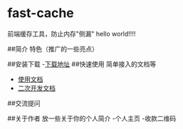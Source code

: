 # fast-cache
前端缓存工具，防止内存"侧漏"
hello world!!!!

##简介
特色（推广的一些亮点）

##安装下载
-[下载地址](https://github.com/ginboy/fast-cache/releases/tag/v0.0.1)
##快速使用
简单接入的文档等
- [使用文档](./doc/use/README.md)
- [二次开发文档](./doc/dev/README.md)

##交流提问


##关于作者
放一些关于你的个人简介
-个人主页
-收款二维码